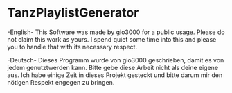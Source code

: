 # TanzPlaylistGenerator
-English-
This Software was made by gio3000 for a public usage.
Please do not claim this work as yours. 
I spend quiet some time into this and please you to handle that with its necessary respect.

-Deutsch-
Dieses Programm wurde von gio3000 geschrieben, damit es von jedem genutztwerden kann.
Bitte gebe diese Arbeit nicht als deine eigene aus.
Ich habe einige Zeit in dieses Projekt gesteckt und bitte darum mir den nötigen Respekt engegen zu bringen.

